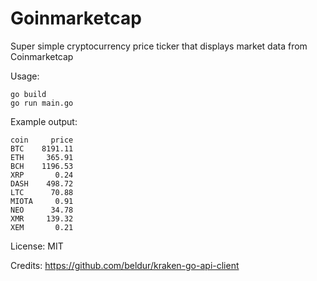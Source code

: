Goinmarketcap
=============

Super simple cryptocurrency price ticker that displays market data from Coinmarketcap

Usage:
```
go build
go run main.go
```

Example output:
```
coin     price
BTC    8191.11
ETH     365.91
BCH    1196.53
XRP       0.24
DASH    498.72
LTC      70.88
MIOTA     0.91
NEO      34.78
XMR     139.32
XEM       0.21
```

License: MIT

Credits: https://github.com/beldur/kraken-go-api-client
